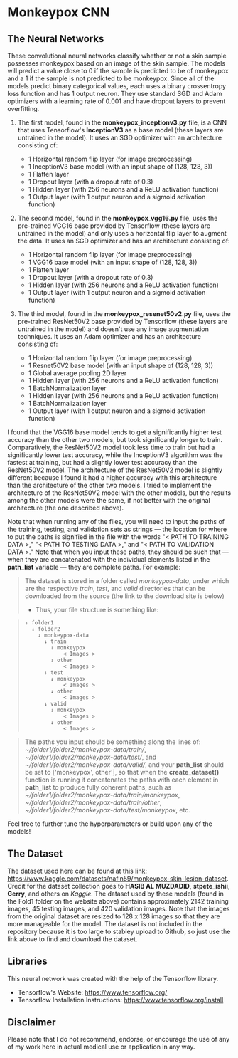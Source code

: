 # Monkeypox CNN

## The Neural Networks
These convolutional neural networks classify whether or not a skin sample possesses monkeypox based on an image of the skin sample. The models will predict a value close to 0 if the sample is predicted to be of monkeypox and a 1 if the sample is not predicted to be monkeypox. Since all of the models predict binary categorical values, each uses a binary crossentropy loss function and has 1 output neuron. They use standard SGD and Adam optimizers with a learning rate of 0.001 and have dropout layers to prevent overfitting.

1. The first model, found in the **monkeypox_inceptionv3.py** file, is a CNN that uses Tensorflow's **InceptionV3** as a base model (these layers are untrained in the model). It uses an SGD optimizer with an architecture consisting of:
    - 1 Horizontal random flip layer (for image preprocessing)
    - 1 InceptionV3 base model (with an input shape of (128, 128, 3))
    - 1 Flatten layer
    - 1 Dropout layer (with a dropout rate of 0.3)
    - 1 Hidden layer (with 256 neurons and a ReLU activation function)
    - 1 Output layer (with 1 output neuron and a sigmoid activation function)

2. The second model, found in the **monkeypox_vgg16.py** file, uses the pre-trained VGG16 base provided by Tensorflow (these layers are untrained in the model) and only uses a horizontal flip layer to augment the data. It uses an SGD optimizer and has an architecture consisting of:
    - 1 Horizontal random flip layer (for image preprocessing)
    - 1 VGG16 base model (with an input shape of (128, 128, 3))
    - 1 Flatten layer
    - 1 Dropout layer (with a dropout rate of 0.3)
    - 1 Hidden layer (with 256 neurons and a ReLU activation function)
    - 1 Output layer (with 1 output neuron and a sigmoid activation function)

3. The third model, found in the **monkeypox_resenet50v2.py** file, uses the pre-trained ResNet50V2 base provided by Tensorflow (these layers are untrained in the model) and doesn't use any image augmentation techniques. It uses an Adam optimizer and has an architecture consisting of:
    - 1 Horizontal random flip layer (for image preprocessing)
    - 1 Resnet50V2 base model (with an input shape of (128, 128, 3))
    - 1 Global average pooling 2D layer
    - 1 Hidden layer (with 256 neurons and a ReLU activation function)
    - 1 BatchNormalization layer
    - 1 Hidden layer (with 256 neurons and a ReLU activation function)
    - 1 BatchNormalization layer
    - 1 Output layer (with 1 output neuron and a sigmoid activation function)
    
I found that the VGG16 base model tends to get a significantly higher test accuracy than the other two models, but took significantly longer to train. Comparatively, the ResNet50V2 model took less time to train but had a significantly lower test accuracy, while the InceptionV3 algorithm was the fastest at training, but had a slightly lower test accuracy than the ResNet50V2 model. The architecture of the ResNet50V2 model is slightly different because I found it had a higher accuracy with this architecture than the architecture of the other two models. I tried to implement the architecture of the ResNet50V2 model with the other models, but the results among the other models were the same, if not better with the original architecture (the one described above).

Note that when running any of the files, you will need to input the paths of the training, testing, and validation sets as strings — the location for where to put the paths is signified in the file with the words "< PATH TO TRAINING DATA >," "< PATH TO TESTING DATA >," and "< PATH TO VALIDATION DATA >." Note that when you input these paths, they should be such that — when they are concatenated with the individual elements listed in the **path_list** variable — they are complete paths. For example:
> The dataset is stored in a folder called *monkeypox-data*, under which are the respective *train*, *test*, and *valid* directories that can be downloaded from the source (the link to the download site is below)
> - Thus, your file structure is something like:

>     ↓ folder1
>       ↓ folder2
>         ↓ monkeypox-data
>           ↓ train
>             ↓ monkeypox
>                 < Images >
>             ↓ other
>                 < Images >
>           ↓ test
>             ↓ monkeypox
>                 < Images >
>             ↓ other
>                 < Images >
>           ↓ valid
>             ↓ monkeypox
>                 < Images >
>             ↓ other
>                 < Images >

> The paths you input should be something along the lines of: *~/folder1/folder2/monkeypox-data/train/*, *~/folder1/folder2/monkeypox-data/test/*, and *~/folder1/folder2/monkeypox-data/valid/*, and your **path_list** should be set to ['monkeypox', other'], so that when the **create_dataset()** function is running it concatenates the paths with each element in **path_list** to produce fully coherent paths, such as *~/folder1/folder2/monkeypox-data/train/monkeypox*, *~/folder1/folder2/monkeypox-data/train/other*, *~/folder1/folder2/monkeypox-data/test/monkeypox*, etc.
> 

Feel free to further tune the hyperparameters or build upon any of the models!

## The Dataset
The dataset used here can be found at this link: https://www.kaggle.com/datasets/nafin59/monkeypox-skin-lesion-dataset. Credit for the dataset collection goes to **HASIB AL MUZDADID**, **stpete_ishii**, **Gerry**, and others on *Kaggle*. The dataset used by these models (found in the Fold1 folder on the website above) contains approximately 2142 training images, 45 testing images, and 420 validation images. Note that the images from the original dataset are resized to 128 x 128 images so that they are more manageable for the model. The dataset is not included in the repository because it is too large to stabley upload to Github, so just use the link above to find and download the dataset.

## Libraries
This neural network was created with the help of the Tensorflow library.
- Tensorflow's Website: https://www.tensorflow.org/
- Tensorflow Installation Instructions: https://www.tensorflow.org/install

## Disclaimer
Please note that I do not recommend, endorse, or encourage the use of any of my work here in actual medical use or application in any way. 
